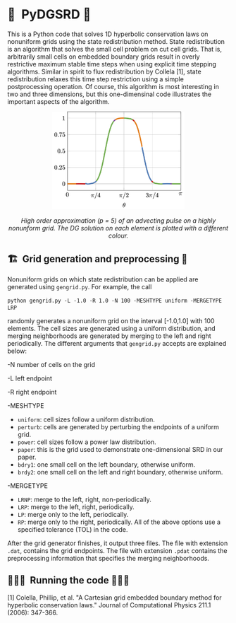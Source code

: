 # 🛫&nbsp; PyDGSRD 🛬
This is a Python code that solves 1D hyperbolic conservation laws on nonuniform grids using the state redistribution method.  State redistribution is an algorithm that solves the small cell problem on cut cell grids.  That is, arbitrarily small cells on embedded boundary grids result in overly restrictive maximum stable time steps when using explicit time stepping algorithms. Similar in spirit to flux redistribution by Collela [1], state redistribution relaxes this time step restriction using a simple postprocessing operation.  Of course, this algorithm is most interesting in two and three dimensions, but this one-dimensinal code illustrates the important aspects of the algorithm.

<p align="center">
  <img src="https://github.com/andrewgiuliani/PyDGSRD/blob/main/srd.png" alt="SRD" width="300" >
</p>
<p align="center"> <i>High order approximation (p = 5) of an advecting pulse on a highly nonunform grid.  The DG solution on each element is plotted with a different colour.</i> <p align="center">

## 🏗&nbsp; Grid generation and preprocessing 🚧
Nonuniform grids on which state redistribution can be applied are generated using `gengrid.py`.  For example, the call

```
python gengrid.py -L -1.0 -R 1.0 -N 100 -MESHTYPE uniform -MERGETYPE LRP
```
randomly generates a nonuniform grid on the interval [-1.0,1.0] with 100 elements.  The cell sizes are generated using a uniform distribution, and merging neighborhoods are generated by merging to the left and right periodically.  The different arguments that `gengrid.py` accepts are explained below:


-N 
number of cells on the grid

-L
left endpoint

-R
right endpoint

-MESHTYPE
* `uniform`: cell sizes follow a uniform distribution.
* `perturb`: cells are generated by perturbing the endpoints of a uniform grid.
* `power`: cell sizes follow a power law distribution.
* `paper`: this is the grid used to demonstrate one-dimensional SRD in our paper.
* `bdry1`: one small cell on the left boundary, otherwise uniform.
* `brdy2`: one small cell on the left and right boundary, otherwise uniform.

-MERGETYPE
* `LRNP`: merge to the left, right, non-periodically.
* `LRP`:  merge to the left, right, periodically.
* `LP`: merge only to the left, periodically.
* `RP`: merge only to the right, periodically.
All of the above options use a specified tolerance (TOL) in the code.

After the grid generator finishes, it output three files.  The file with extension `.dat`, contains the grid endpoints.  The file with extension `.pdat` contains the preprocessing information that specifies the merging neighborhoods.

## 🏃🏻‍♀️&nbsp; Running the code 🏃🏻‍♂️
[1] Colella, Phillip, et al. "A Cartesian grid embedded boundary method for hyperbolic conservation laws." Journal of Computational Physics 211.1 (2006): 347-366.
